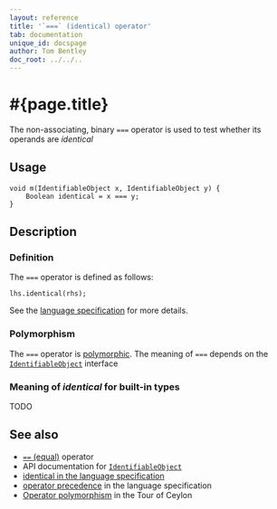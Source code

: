 ```yaml
---
layout: reference
title: '`===` (identical) operator'
tab: documentation
unique_id: docspage
author: Tom Bentley
doc_root: ../../..
---
```


# #{page.title}

The non-associating, binary `===` operator is used to test whether its operands 
are *identical*

## Usage 

    void m(IdentifiableObject x, IdentifiableObject y) {
        Boolean identical = x === y;
    }

## Description

### Definition 

The `===` operator is defined as follows:

<!-- check:none -->
    lhs.identical(rhs);

See the [language specification](#{page.doc_root}/#{site.urls.spec_relative}#equalitycomparison) for more details.

### Polymorphism

The `===` operator is [polymorphic](#{page.doc_root}/reference/operator/operator-polymorphism). 
The meaning of `===` depends on the 
[`IdentifiableObject`](#{site.urls.apidoc_current}/class_IdentifiableObject.html) interface

### Meaning of *identical* for built-in types

TODO

## See also

* [`==` (equal)](../equal) operator
* API documentation for [`IdentifiableObject`](#{site.urls.apidoc_current}/class_IdentifiableObject.html)
* [identical in the language specification](#{page.doc_root}/#{site.urls.spec_relative}#equalitycomparison)
* [operator precedence](#{page.doc_root}/#{site.urls.spec_relative}#operatorprecedence) in the 
  language specification
* [Operator polymorphism](#{page.doc_root}/tour/language-module/#operator_polymorphism) 
  in the Tour of Ceylon

